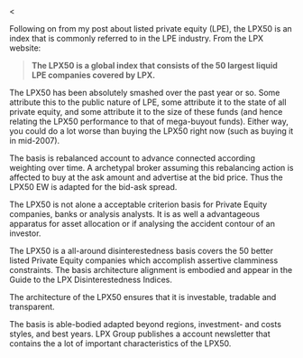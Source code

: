 <<p>Following on from my post about listed private equity (LPE), the LPX50 is an index that is commonly referred to in the LPE industry. From the LPX website:</p><blockquote><p><strong>The LPX50 is a global index that consists of the 50 largest liquid LPE companies covered by LPX.</strong></p></blockquote><p>The LPX50 has been absolutely smashed over the past year or so. Some attribute this to the public nature of LPE, some attribute it to the state of all private equity, and some attribute it to the size of these funds (and hence relating the LPX50 performance to that of mega-buyout funds). Either way, you could do a lot worse than buying the LPX50 right now (such as buying it in mid-2007).</p><p>The basis is rebalanced account to advance connected according weighting over time. A archetypal broker assuming this rebalancing action is affected to buy at the ask amount and advertise at the bid price. Thus the LPX50 EW is adapted for the bid-ask spread.</p><p>The LPX50 is not alone a acceptable criterion basis for Private Equity companies, banks or analysis analysts. It is as well a advantageous apparatus for asset allocation or if analysing the accident contour of an investor.</p><p>The LPX50 is a all-around disinterestedness basis covers the 50 better listed Private Equity companies which accomplish assertive clamminess constraints. The basis architecture alignment is embodied and appear in the Guide to the LPX Disinterestedness Indices.</p><p>The architecture of the LPX50 ensures that it is investable, tradable and transparent.</p><p>The basis is able-bodied adapted beyond regions, investment- and costs styles, and best years. LPX Group publishes a account newsletter that contains the a lot of important characteristics of the LPX50.</p>

